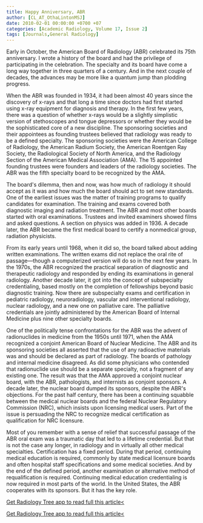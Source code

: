 ```yaml
---
title: Happy Anniversary, ABR
author: [CL_AT_OthaLintonMSJ]
date: 2010-02-01 00:00:00 +0700 +07
categories: [Academic Radiology, Volume 17, Issue 2]
tags: [Journals,General Radiology]
---
```

Early in October, the American Board of Radiology (ABR) celebrated its 75th anniversary. I wrote a history of the board and had the privilege of participating in the celebration. The specialty and its board have come a long way together in three quarters of a century. And in the next couple of decades, the advances may be more like a quantum jump than plodding progress.

When the ABR was founded in 1934, it had been almost 40 years since the discovery of x-rays and that long a time since doctors had first started using x-ray equipment for diagnosis and therapy. In the first few years, there was a question of whether x-rays would be a slightly simplistic version of stethoscopes and tongue depressors or whether they would be the sophisticated core of a new discipline. The sponsoring societies and their appointees as founding trustees believed that radiology was ready to be a defined specialty. The sponsoring societies were the American College of Radiology, the American Radium Society, the American Roentgen Ray Society, the Radiological Society of North America, and the Radiology Section of the American Medical Association (AMA). The 15 appointed founding trustees were founders and leaders of the radiology societies. The ABR was the fifth specialty board to be recognized by the AMA.

The board's dilemma, then and now, was how much of radiology it should accept as it was and how much the board should act to set new standards. One of the earliest issues was the matter of training programs to qualify candidates for examination. The training and exams covered both diagnostic imaging and radiation treatment. The ABR and most other boards started with oral examinations. Trustees and invited examiners showed films and asked questions. A section on physics was added in 1936. A decade later, the ABR became the first medical board to certify a nonmedical group, radiation physicists.

From its early years until 1968, when it did so, the board talked about adding written examinations. The written exams did not replace the oral rite of passage—though a computerized version will do so in the next few years. In the 1970s, the ABR recognized the practical separation of diagnostic and therapeutic radiology and responded by ending its examinations in general radiology. Another decade later, it got into the concept of subspecialty credentialing, based mostly on the completion of fellowships beyond basic diagnostic training. Now there are subspecialty exams and certification in pediatric radiology, neuroradiology, vascular and interventional radiology, nuclear radiology, and a new one on palliative care. The palliative credentials are jointly administered by the American Board of Internal Medicine plus nine other specialty boards.

One of the politically tense confrontations for the ABR was the advent of radionuclides in medicine from the 1950s until 1971, when the AMA recognized a conjoint American Board of Nuclear Medicine. The ABR and its sponsoring societies all asserted that the use of any radioactive materials was and should be declared as part of radiology. The boards of pathology and internal medicine disagreed. As did some physicians who contended that radionuclide use should be a separate specialty, not a fragment of any existing one. The result was that the AMA approved a conjoint nuclear board, with the ABR, pathologists, and internists as conjoint sponsors. A decade later, the nuclear board dumped its sponsors, despite the ABR's objections. For the past half century, there has been a continuing squabble between the medical nuclear boards and the federal Nuclear Regulatory Commission (NRC), which insists upon licensing medical users. Part of the issue is persuading the NRC to recognize medical certification as qualification for NRC licensure.

Most of you remember with a sense of relief that successful passage of the ABR oral exam was a traumatic day that led to a lifetime credential. But that is not the case any longer, in radiology and in virtually all other medical specialties. Certification has a fixed period. During that period, continuing medical education is required, commonly by state medical licensure boards and often hospital staff specifications and some medical societies. And by the end of the defined period, another examination or alternative method of requalification is required. Continuing medical education credentialing is now required in most parts of the world. In the United States, the ABR cooperates with its sponsors. But it has the key role.

[Get Radiology Tree app to read full this article<](https://clinicalpub.com/app)

[Get Radiology Tree app to read full this article<](https://clinicalpub.com/app)